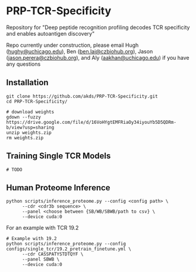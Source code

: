 # PRP-TCR-Specificity
Repository for "Deep peptide recognition profiling decodes TCR specificity and enables autoantigen discovery"

Repo currently under construction, please email Hugh (hughy@uchicago.edu), Ben (ben.lai@czbiohub.org), Jason (jason.perera@czbiohub.org), and Aly (aakhan@uchicago.edu) if you have any questions

## Installation
```
git clone https://github.com/akds/PRP-TCR-Specificity.git
cd PRP-TCR-Specificity/

# download weights
gdown --fuzzy https://drive.google.com/file/d/16VoHYgtEMFRiaOy34iyouYb5D5QDRm-b/view?usp=sharing
unzip weights.zip
rm weights.zip
```


## Training Single TCR Models
```
# TODO
```

## Human Proteome Inference
```
python scripts/inference_proteome.py --config <config path> \
      --cdr <cdr3b sequence> \
      --panel <choose between {SB/WB/SBWB/path to csv} \
      --device cuda:0
```

For an example with TCR 19.2
```
# Example with 19.2 
python scripts/inference_proteome.py --config configs/single_tcr/19.2_pretrain_finetune.yml \
      --cdr CASSPATYSTDTQYF \
      --panel SBWB \
      --device cuda:0 
```
